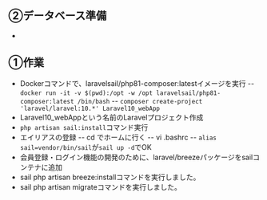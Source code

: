 ## ②データベース準備
- 


## ①作業
- Dockerコマンドで、laravelsail/php81-composer:latestイメージを実行
-- `docker run -it -v $(pwd):/opt -w /opt laravelsail/php81-composer:latest /bin/bash`
-- `composer create-project 'laravel/laravel:10.*' Laravel10_webApp`
- Laravel10_webAppという名前のLaravelプロジェクト作成
- `php artisan sail:install`コマンド実行
- エイリアスの登録
-- cd でホームに行く
-- vi .bashrc
-- `alias sail=vendor/bin/sail`が`sail up -d`でOK
- 会員登録・ログイン機能の開発のために、laravel/breezeパッケージをsailコンテナに追加
- sail php artisan breeze:installコマンドを実行しました。
- sail php artisan migrateコマンドを実行しました。